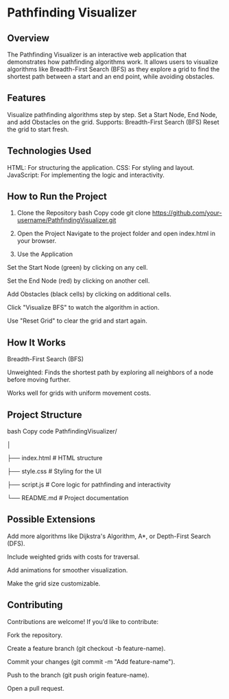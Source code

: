 # Pathfinding Visualizer

## Overview

The Pathfinding Visualizer is an interactive web application that demonstrates how pathfinding algorithms work. It allows users to visualize algorithms like Breadth-First Search (BFS) as they explore a grid to find the shortest path between a start and an end point, while avoiding obstacles.

## Features

Visualize pathfinding algorithms step by step.
Set a Start Node, End Node, and add Obstacles on the grid.
Supports:
Breadth-First Search (BFS)
Reset the grid to start fresh.

## Technologies Used

HTML: For structuring the application.
CSS: For styling and layout.
JavaScript: For implementing the logic and interactivity.

## How to Run the Project

1. Clone the Repository
bash
Copy code
git clone https://github.com/your-username/PathfindingVisualizer.git

3. Open the Project
Navigate to the project folder and open index.html in your browser.

5. Use the Application

Set the Start Node (green) by clicking on any cell.

Set the End Node (red) by clicking on another cell.

Add Obstacles (black cells) by clicking on additional cells.

Click "Visualize BFS" to watch the algorithm in action.

Use "Reset Grid" to clear the grid and start again.

## How It Works

Breadth-First Search (BFS)

Unweighted: Finds the shortest path by exploring all neighbors of a node before moving further.

Works well for grids with uniform movement costs.

## Project Structure

bash
Copy code
PathfindingVisualizer/

│

├── index.html                               # HTML structure

├── style.css                                # Styling for the UI

├── script.js                                # Core logic for pathfinding and interactivity

└── README.md                                # Project documentation

## Possible Extensions

Add more algorithms like Dijkstra's Algorithm, A*, or Depth-First Search (DFS). 

Include weighted grids with costs for traversal.

Add animations for smoother visualization.

Make the grid size customizable.


## Contributing

Contributions are welcome! If you’d like to contribute:

Fork the repository.

Create a feature branch (git checkout -b feature-name).

Commit your changes (git commit -m "Add feature-name").

Push to the branch (git push origin feature-name).

Open a pull request.

